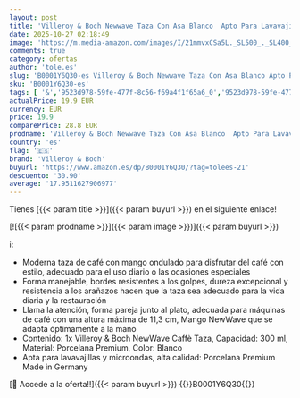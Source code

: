 ```yaml
---
layout: post
title: 'Villeroy & Boch Newwave Taza Con Asa Blanco  Apto Para Lavavajillas  Apto Para Microondas  Taza De Café  Taza Porcelana  Vajilla  Premium Porcelain'
date: 2025-10-27 02:18:49
image: 'https://m.media-amazon.com/images/I/21mmvxCSa5L._SL500_._SL400_.jpg'
comments: true
category: ofertas
author: 'tole.es'
slug: 'B0001Y6Q30-es Villeroy & Boch Newwave Taza Con Asa Blanco Apto Para...'
sku: 'B0001Y6Q30-es'
tags: [ '&','9523d978-59fe-477f-8c56-f69a4f1f65a6_0','9523d978-59fe-477f-8c56-f69a4f1f65a6_2001','9523d978-59fe-477f-8c56-f69a4f1f65a6_3301','9523d978-59fe-477f-8c56-f69a4f1f65a6_3501','9523d978-59fe-477f-8c56-f69a4f1f65a6_5601','9523d978-59fe-477f-8c56-f69a4f1f65a6_6801','9523d978-59fe-477f-8c56-f69a4f1f65a6_701','9523d978-59fe-477f-8c56-f69a4f1f65a6_9101','9523d978-59fe-477f-8c56-f69a4f1f65a6_9301','Arborist Merchandising Root','CML-Kitchen','Cocina y cena','Cristalería','Cubertería, vajilla y cristalería','Hogar','Hogar y cocina','Kitchen All','Los favoritos de nuestros clientes Social: Hogar y cocina','Los favoritos de nuestros clientes Social: Hogar y cocina líneas duras','Los favoritos de nuestros clientes: Hogar y cocina','New Arrivals Social: Home and Kitchen','Self Service','Special Features Stores','Tazas','Tazas para espresso','Top Brands Home Essentials','Top Brands Home Selection','boch','top brands_home_and_kitchen','villeroy','villeroy & boch','🇪🇸', ]
actualPrice: 19.9 EUR
currency: EUR
price: 19.9
comparePrice: 28.8 EUR
prodname: 'Villeroy & Boch Newwave Taza Con Asa Blanco  Apto Para Lavavajillas  Apto Para Microondas  Taza De Café  Taza Porcelana  Vajilla  Premium Porcelain'
country: 'es'
flag: '🇪🇸'
brand: 'Villeroy & Boch'
buyurl: 'https://www.amazon.es/dp/B0001Y6Q30/?tag=tolees-21'
descuento: '30.90'
average: '17.9511627906977'
---
```


Tienes [{{< param title >}}]({{< param buyurl >}}) en el siguiente enlace!

[![{{< param prodname >}}]({{< param image >}})]({{< param buyurl >}})

ℹ️:

- Moderna taza de café con mango ondulado para disfrutar del café con estilo, adecuado para el uso diario o las ocasiones especiales
- Forma manejable, bordes resistentes a los golpes, dureza excepcional y resistencia a los arañazos hacen que la taza sea adecuado para la vida diaria y la restauración
- Llama la atención, forma pareja junto al plato, adecuada para máquinas de café con una altura máxima de 11,3 cm, Mango NewWave que se adapta óptimamente a la mano
- Contenido: 1x Villeroy & Boch NewWave Caffè Taza, Capacidad: 300 ml, Material: Porcelana Premium, Color: Blanco
- Apta para lavavajillas y microondas, alta calidad: Porcelana Premium Made in Germany

[🛒 Accede a la oferta!!]({{< param buyurl >}})
{{<world>}}B0001Y6Q30{{</world>}}
